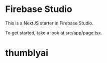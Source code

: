 # Firebase Studio

This is a NextJS starter in Firebase Studio.

To get started, take a look at src/app/page.tsx.
# thumblyai
